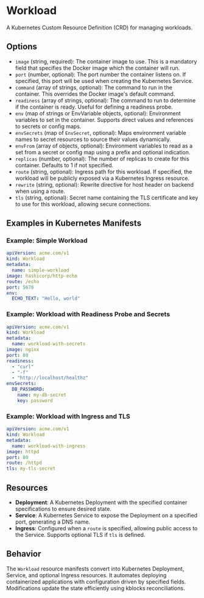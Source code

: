 # Workload
A Kubernetes Custom Resource Definition (CRD) for managing workloads.

## Options
- `image` (string, required): The container image to use. This is a mandatory field that specifies the Docker image which the container will run.
- `port` (number, optional): The port number the container listens on. If specified, this port will be used when creating the Kubernetes Service.
- `command` (array of strings, optional): The command to run in the container. This overrides the Docker image's default command.
- `readiness` (array of strings, optional): The command to run to determine if the container is ready. Useful for defining a readiness probe.
- `env` (map of strings or EnvVariable objects, optional): Environment variables to set in the container. Supports direct values and references to secrets or config maps.
- `envSecrets` (map of `EnvSecret`, optional): Maps environment variable names to secret resources to source their values dynamically.
- `envFrom` (array of objects, optional): Environment variables to read as a set from a secret or config map using a prefix and optional indication.
- `replicas` (number, optional): The number of replicas to create for this container. Defaults to 1 if not specified.
- `route` (string, optional): Ingress path for this workload. If specified, the workload will be publicly exposed via a Kubernetes Ingress resource.
- `rewrite` (string, optional): Rewrite directive for host header on backend when using a route.
- `tls` (string, optional): Secret name containing the TLS certificate and key to use for this workload, allowing secure connections.

## Examples in Kubernetes Manifests
### Example: Simple Workload
```yaml
apiVersion: acme.com/v1
kind: Workload
metadata:
  name: simple-workload
image: hashicorp/http-echo
route: /echo
port: 5678
env:
  ECHO_TEXT: "Hello, world"
```

### Example: Workload with Readiness Probe and Secrets
```yaml
apiVersion: acme.com/v1
kind: Workload
metadata:
  name: workload-with-secrets
image: nginx
port: 80
readiness:
  - "curl"
  - "-f"
  - "http://localhost/healthz"
envSecrets:
  DB_PASSWORD:
    name: my-db-secret
    key: password
```

### Example: Workload with Ingress and TLS
```yaml
apiVersion: acme.com/v1
kind: Workload
metadata:
  name: workload-with-ingress
image: httpd
port: 80
route: /httpd
tls: my-tls-secret
```

## Resources
- **Deployment**: A Kubernetes Deployment with the specified container specifications to ensure desired state.
- **Service**: A Kubernetes Service to expose the Deployment on a specified port, generating a DNS name.
- **Ingress**: Configured when a `route` is specified, allowing public access to the Service. Supports optional TLS if `tls` is defined.

## Behavior
The `Workload` resource manifests convert into Kubernetes Deployment, Service, and optional Ingress resources. It automates deploying containerized applications with configuration driven by specified fields. Modifications update the state efficiently using kblocks reconciliations.